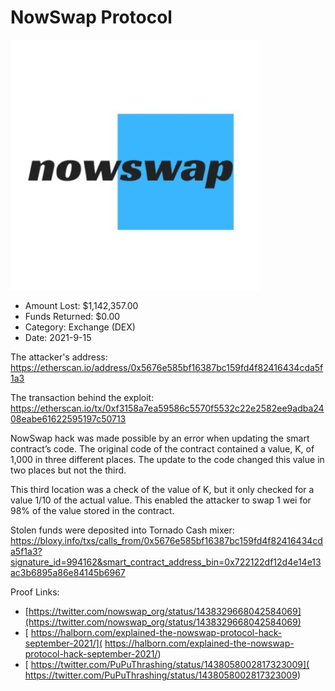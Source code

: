 # NowSwap Protocol
![NowSwap Protocol](/rektimages/NowSwap-Protocol.png)
- Amount Lost: $1,142,357.00
- Funds Returned: $0.00
- Category: Exchange (DEX)
- Date: 2021-9-15

The attacker's address:  
https://etherscan.io/address/0x5676e585bf16387bc159fd4f82416434cda5f1a3  
  
The transaction behind the exploit:  
https://etherscan.io/tx/0xf3158a7ea59586c5570f5532c22e2582ee9adba2408eabe61622595197c50713  
  
NowSwap hack was made possible by an error when updating the smart contract’s code.  The original code of the contract contained a value, K, of 1,000 in three different places.  The update to the code changed this value in two places but not the third.  
  
This third location was a check of the value of K, but it only checked for a value 1/10 of the actual value.  This enabled the attacker to swap 1 wei for 98% of the value stored in the contract.  
  
Stolen funds were deposited into Tornado Cash mixer:  
https://bloxy.info/txs/calls_from/0x5676e585bf16387bc159fd4f82416434cda5f1a3?signature_id=994162&smart_contract_address_bin=0x722122df12d4e14e13ac3b6895a86e84145b6967


Proof Links:
- [https://twitter.com/nowswap_org/status/1438329668042584069](https://twitter.com/nowswap_org/status/1438329668042584069)
- [ https://halborn.com/explained-the-nowswap-protocol-hack-september-2021/]( https://halborn.com/explained-the-nowswap-protocol-hack-september-2021/)
- [ https://twitter.com/PuPuThrashing/status/1438058002817323009]( https://twitter.com/PuPuThrashing/status/1438058002817323009)



